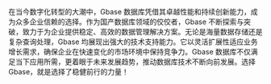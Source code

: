 在当今数字化转型的大潮中，Gbase 数据库凭借其卓越性能和持续创新能力，成为众多企业信赖的选择。作为国产数据库领域的佼佼者，Gbase 不断探索与突破，致力于为企业提供稳定、高效的数据管理解决方案。无论是海量数据存储还是复杂查询处理，Gbase 均展现出强大的技术支持能力。它以灵活扩展性适应业务增长需求，确保企业在快速变化的市场环境中保持竞争力。Gbase 数据库不仅满足当下应用所需，更着眼于未来发展趋势，推动数据库技术不断向前发展。选择 Gbase，就是选择了稳健前行的力量！